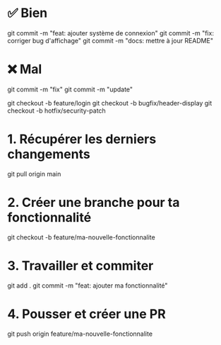 # ✅ Bien
git commit -m "feat: ajouter système de connexion"
git commit -m "fix: corriger bug d'affichage"
git commit -m "docs: mettre à jour README"

# ❌ Mal
git commit -m "fix"
git commit -m "update"

git checkout -b feature/login
git checkout -b bugfix/header-display
git checkout -b hotfix/security-patch

# 1. Récupérer les derniers changements
git pull origin main

# 2. Créer une branche pour ta fonctionnalité
git checkout -b feature/ma-nouvelle-fonctionnalite

# 3. Travailler et commiter
git add .
git commit -m "feat: ajouter ma fonctionnalité"

# 4. Pousser et créer une PR
git push origin feature/ma-nouvelle-fonctionnalite
